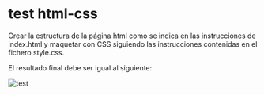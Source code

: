 # test html-css

Crear la estructura de la página html como se indica en las instrucciones de index.html y maquetar con CSS siguiendo las instrucciones contenidas en el fichero style.css.

El resultado final debe ser igual al siguiente:

![test](https://imgur.com/WsXymn9.png)
